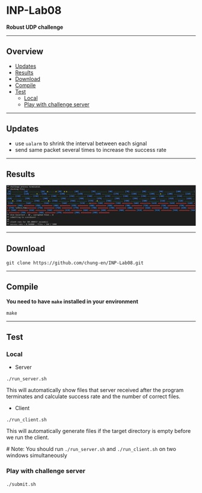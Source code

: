 # INP-Lab08
**Robust UDP challenge**

---

## Overview
- [Updates](#updates)
- [Results](#results)
- [Download](#download)
- [Compile](#compile)
- [Test](#test)
    - [Local](#local)
    - [Play with challenge server](#play-with-challenge-server)

---

## Updates 
- use `ualarm` to shrink the interval between each signal
- send same packet several times to increase the success rate

---

## Results
![result](https://github.com/chung-en/INP-Lab08/blob/v2/Result.png)

---

## Download
```
git clone https://github.com/chung-en/INP-Lab08.git
```

---

## Compile
**You need to have `make` installed in your environment**
```
make
```

---

## Test

### Local
- Server
```
./run_server.sh
```
This will automatically show files that server received after the program terminates and calculate success rate and the number of correct files.

- Client
```
./run_client.sh
```
This will automatically generate files if the target directory is empty before we run the client.

\# Note: You should run `./run_server.sh` and `./run_client.sh` on two windows simultaneously

### Play with challenge server
```
./submit.sh
```

